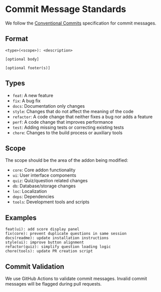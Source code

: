 # Commit Message Standards

We follow the [Conventional Commits](https://www.conventionalcommits.org/) specification for commit messages.

## Format

```text
<type>(<scope>): <description>

[optional body]

[optional footer(s)]
```

## Types

- `feat`: A new feature
- `fix`: A bug fix
- `docs`: Documentation only changes
- `style`: Changes that do not affect the meaning of the code
- `refactor`: A code change that neither fixes a bug nor adds a feature
- `perf`: A code change that improves performance
- `test`: Adding missing tests or correcting existing tests
- `chore`: Changes to the build process or auxiliary tools

## Scope

The scope should be the area of the addon being modified:

- `core`: Core addon functionality
- `ui`: User interface components
- `quiz`: Quiz/question related changes
- `db`: Database/storage changes
- `loc`: Localization
- `deps`: Dependencies
- `tools`: Development tools and scripts

## Examples

```text
feat(ui): add score display panel
fix(core): prevent duplicate questions in same session
docs(readme): update installation instructions
style(ui): improve button alignment
refactor(quiz): simplify question loading logic
chore(tools): update PR creation script
```

## Commit Validation

We use GitHub Actions to validate commit messages. Invalid commit messages will be flagged during pull requests.
